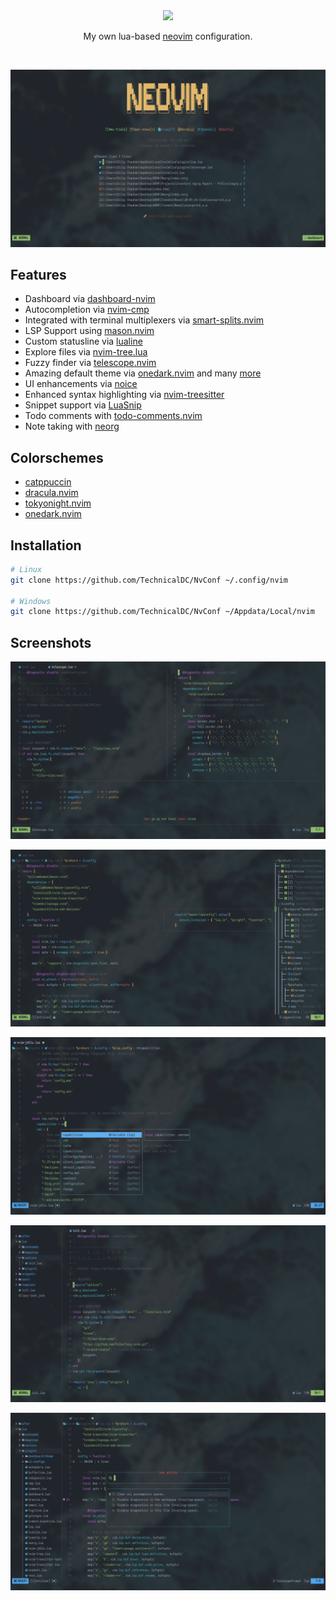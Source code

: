<div class="class" align="center">
	<image class="banner" src="images/banner.png" style="width:400px;height:auto;">

My own lua-based [neovim](https://neovim.org/) configuration.
</div>
<br>

![home](https://github.com/TechnicalDC/NvConf/blob/main/images/dashbaord.png)

## Features

* Dashboard via [dashboard-nvim](https://github.com/nvimdev/dashboard-nvim)
* Autocompletion via [nvim-cmp](https://github.com/hrsh7th/nvim-cmp)
* Integrated with terminal multiplexers via [smart-splits.nvim ](https://github.com/mrjones2014/smart-splits.nvim)
* LSP Support using [mason.nvim](https://github.com/williamboman/mason.nvim)
* Custom statusline via [lualine](https://github.com/nvim-lualine/lualine.nvim)
* Explore files via [nvim-tree.lua](https://github.com/nvim-tree/nvim-tree.lua)
* Fuzzy finder via [telescope.nvim](https://github.com/nvim-telescope/telescope.nvim)
* Amazing default theme via [onedark.nvim](https://github.com/navarasu/onedark.nvim) and many [more](https://github.com/TechnicalDC/NvConf#colorschemes)
* UI enhancements via [noice](https://github.com/folke/noice.nvim)
* Enhanced syntax highlighting via [nvim-treesitter](https://github.com/tree-sitter/tree-sitter)
* Snippet support via [LuaSnip](https://github.com/L3MON4D3/LuaSnip)
* Todo comments with [todo-comments.nvim](https://github.com/folke/todo-comments.nvim)
* Note taking with [neorg](https://github.com/nvim-neorg/neorg)

## Colorschemes

* [catppuccin](https://github.com/catppuccin/nvim)
* [dracula.nvim](https://github.com/TechnicalDC/dracula.nvim)
* [tokyonight.nvim](https://github.com/folke/tokyonight.nvim)
* [onedark.nvim](https://github.com/navarasu/onedark.nvim)

## Installation
```bash
# Linux
git clone https://github.com/TechnicalDC/NvConf ~/.config/nvim

# Windows
git clone https://github.com/TechnicalDC/NvConf ~/Appdata/Local/nvim
```

## Screenshots

![whichkey](https://github.com/TechnicalDC/NvConf/blob/main/images/whichkey.png)

![lspsaga](https://github.com/TechnicalDC/NvConf/blob/main/images/lspsaga.png)

![cmp](https://github.com/TechnicalDC/NvConf/blob/main/images/cmp.png)

![nvim-tree](https://github.com/TechnicalDC/NvConf/blob/main/images/nvim-tree.png)

![telescope](https://github.com/TechnicalDC/NvConf/blob/main/images/telescope.png)


